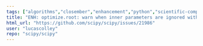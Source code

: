 ```yaml
---
tags: ["algorithms","closember","enhancement","python","scientific-computing","scipy","scipy.optimize"]
title: "ENH: optimize.root: warn when inner parameters are ignored with `method='krylov'`"
html_url: "https://github.com/scipy/scipy/issues/21986"
user: "lucascolley"
repo: "scipy/scipy"
---
```


